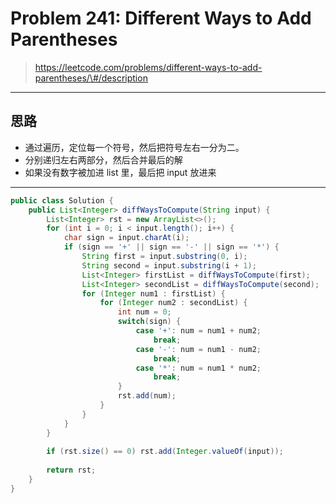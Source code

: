 



# Problem 241: Different Ways to Add Parentheses

> https://leetcode.com/problems/different-ways-to-add-parentheses/\#/description

------

## 思路

* 通过遍历，定位每一个符号，然后把符号左右一分为二。
* 分别递归左右两部分，然后合并最后的解
* 如果没有数字被加进 list 里，最后把 input 放进来

---------

```java
public class Solution {
    public List<Integer> diffWaysToCompute(String input) {
        List<Integer> rst = new ArrayList<>();
        for (int i = 0; i < input.length(); i++) {
            char sign = input.charAt(i);
            if (sign == '+' || sign == '-' || sign == '*') {
                String first = input.substring(0, i);
                String second = input.substring(i + 1);
                List<Integer> firstList = diffWaysToCompute(first);
                List<Integer> secondList = diffWaysToCompute(second);
                for (Integer num1 : firstList) {
                    for (Integer num2 : secondList) {
                        int num = 0;
                        switch(sign) {
                            case '+': num = num1 + num2;
                                break;
                            case '-': num = num1 - num2;
                                break;
                            case '*': num = num1 * num2;
                                break;
                        }
                        rst.add(num);
                    }
                }
            }
        }
        
        if (rst.size() == 0) rst.add(Integer.valueOf(input));
        
        return rst;
    }
}
```

# 




